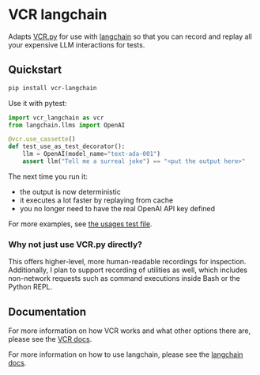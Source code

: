 # VCR langchain

Adapts [VCR.py](https://github.com/kevin1024/vcrpy) for use with [langchain](https://github.com/hwchase17/langchain) so that you can record and replay all your expensive LLM interactions for tests.

## Quickstart

```bash
pip install vcr-langchain
```

Use it with pytest:

```python
import vcr_langchain as vcr
from langchain.llms import OpenAI

@vcr.use_cassette()
def test_use_as_test_decorator():
    llm = OpenAI(model_name="text-ada-001")
    assert llm("Tell me a surreal joke") == "<put the output here>"
```

The next time you run it:

- the output is now deterministic
- it executes a lot faster by replaying from cache
- you no longer need to have the real OpenAI API key defined

For more examples, see [the usages test file](tests/test_usage.py).

### Why not just use VCR.py directly?

This offers higher-level, more human-readable recordings for inspection. Additionally, I plan to support recording of utilities as well, which includes non-network requests such as command executions inside Bash or the Python REPL.

## Documentation

For more information on how VCR works and what other options there are, please see the [VCR docs](https://vcrpy.readthedocs.io/en/latest/index.html).

For more information on how to use langchain, please see the [langchain docs](https://langchain.readthedocs.io/en/latest/).
